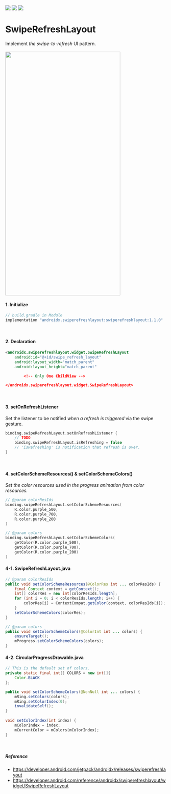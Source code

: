 <div>
<img src="https://img.shields.io/badge/Android-3DDC84?style=flat&logo=Android&logoColor=white" />
<img src="https://img.shields.io/badge/Kotlin-7F52FF?style=flat&logo=Kotlin&logoColor=white" />
<img src="https://img.shields.io/badge/writer-kym1924-yellow?&style=flat&logo=Android"/>
</div>

# SwipeRefreshLayout
Implement *the swipe-to-refresh* UI pattern.
<br><br>
<img width=360 height=760 src="https://user-images.githubusercontent.com/63637706/136909350-819719cc-9700-4376-ba2c-680fca2687e0.gif"/>

#### 1. Initialize
```groovy
// build.gradle in Module
implementation "androidx.swiperefreshlayout:swiperefreshlayout:1.1.0"
```
<br>

#### 2. Declaration
```xml
<androidx.swiperefreshlayout.widget.SwipeRefreshLayout
    android:id="@+id/swipe_refresh_layout"
    android:layout_width="match_parent"
    android:layout_height="match_parent"

    	<!-- Only One ChildView -->

</androidx.swiperefreshlayout.widget.SwipeRefreshLayout>
```
<br>

#### 3. setOnRefreshListener
Set the listener to be notified *when a refresh is triggered* via the swipe gesture.
```kotlin
binding.swipeRefreshLayout.setOnRefreshListener {
    // TODO
    binding.swipeRefreshLayout.isRefreshing = false 
    // 'isRefreshing' is notification that refresh is over.
}
```
<br>

#### 4. setColorSchemeResources() & setColorSchemeColors()
*Set the color resources used in the progress animation from color resources.*
```kotlin
// @param colorResIds
binding.swipeRefreshLayout.setColorSchemeResources(
    R.color.purple_500,
    R.color.purple_700,
    R.color.purple_200
)

// @param colors
binding.swipeRefreshLayout.setColorSchemeColors(
    getColor(R.color.purple_500),
    getColor(R.color.purple_700),
    getColor(R.color.purple_200)
)
```

#### 4-1. SwipeRefreshLayout.java
```java
// @param colorResIds
public void setColorSchemeResources(@ColorRes int ... colorResIds) {
    final Context context = getContext();
    int[] colorRes = new int[colorResIds.length];
    for (int i = 0; i < colorResIds.length; i++) {
        colorRes[i] = ContextCompat.getColor(context, colorResIds[i]);
    }
    setColorSchemeColors(colorRes);
}

// @param colors
public void setColorSchemeColors(@ColorInt int ... colors) {
    ensureTarget();
    mProgress.setColorSchemeColors(colors);
}
```

#### 4-2. CircularProgressDrawable.java
```java
// This is the default set of colors.
private static final int[] COLORS = new int[]{
    Color.BLACK
};

public void setColorSchemeColors(@NonNull int ... colors) {
    mRing.setColors(colors);
    mRing.setColorIndex(0);
    invalidateSelf();
}
        
void setColorIndex(int index) {
    mColorIndex = index;
    mCurrentColor = mColors[mColorIndex];
}
```
<br>

##### Reference
- https://developer.android.com/jetpack/androidx/releases/swiperefreshlayout
- https://developer.android.com/reference/androidx/swiperefreshlayout/widget/SwipeRefreshLayout
